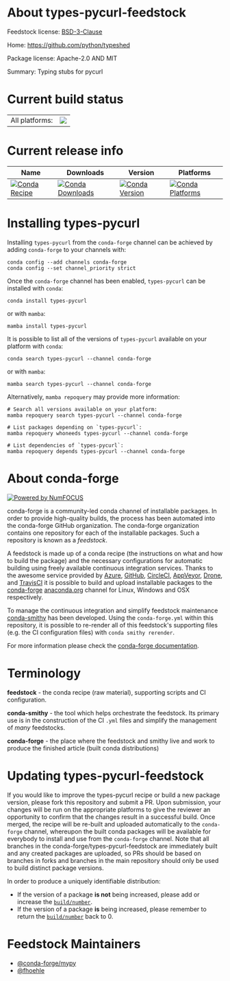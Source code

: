 About types-pycurl-feedstock
============================

Feedstock license: [BSD-3-Clause](https://github.com/conda-forge/types-pycurl-feedstock/blob/main/LICENSE.txt)

Home: https://github.com/python/typeshed

Package license: Apache-2.0 AND MIT

Summary: Typing stubs for pycurl

Current build status
====================


<table><tr><td>All platforms:</td>
    <td>
      <a href="https://dev.azure.com/conda-forge/feedstock-builds/_build/latest?definitionId=13144&branchName=main">
        <img src="https://dev.azure.com/conda-forge/feedstock-builds/_apis/build/status/types-pycurl-feedstock?branchName=main">
      </a>
    </td>
  </tr>
</table>

Current release info
====================

| Name | Downloads | Version | Platforms |
| --- | --- | --- | --- |
| [![Conda Recipe](https://img.shields.io/badge/recipe-types--pycurl-green.svg)](https://anaconda.org/conda-forge/types-pycurl) | [![Conda Downloads](https://img.shields.io/conda/dn/conda-forge/types-pycurl.svg)](https://anaconda.org/conda-forge/types-pycurl) | [![Conda Version](https://img.shields.io/conda/vn/conda-forge/types-pycurl.svg)](https://anaconda.org/conda-forge/types-pycurl) | [![Conda Platforms](https://img.shields.io/conda/pn/conda-forge/types-pycurl.svg)](https://anaconda.org/conda-forge/types-pycurl) |

Installing types-pycurl
=======================

Installing `types-pycurl` from the `conda-forge` channel can be achieved by adding `conda-forge` to your channels with:

```
conda config --add channels conda-forge
conda config --set channel_priority strict
```

Once the `conda-forge` channel has been enabled, `types-pycurl` can be installed with `conda`:

```
conda install types-pycurl
```

or with `mamba`:

```
mamba install types-pycurl
```

It is possible to list all of the versions of `types-pycurl` available on your platform with `conda`:

```
conda search types-pycurl --channel conda-forge
```

or with `mamba`:

```
mamba search types-pycurl --channel conda-forge
```

Alternatively, `mamba repoquery` may provide more information:

```
# Search all versions available on your platform:
mamba repoquery search types-pycurl --channel conda-forge

# List packages depending on `types-pycurl`:
mamba repoquery whoneeds types-pycurl --channel conda-forge

# List dependencies of `types-pycurl`:
mamba repoquery depends types-pycurl --channel conda-forge
```


About conda-forge
=================

[![Powered by
NumFOCUS](https://img.shields.io/badge/powered%20by-NumFOCUS-orange.svg?style=flat&colorA=E1523D&colorB=007D8A)](https://numfocus.org)

conda-forge is a community-led conda channel of installable packages.
In order to provide high-quality builds, the process has been automated into the
conda-forge GitHub organization. The conda-forge organization contains one repository
for each of the installable packages. Such a repository is known as a *feedstock*.

A feedstock is made up of a conda recipe (the instructions on what and how to build
the package) and the necessary configurations for automatic building using freely
available continuous integration services. Thanks to the awesome service provided by
[Azure](https://azure.microsoft.com/en-us/services/devops/), [GitHub](https://github.com/),
[CircleCI](https://circleci.com/), [AppVeyor](https://www.appveyor.com/),
[Drone](https://cloud.drone.io/welcome), and [TravisCI](https://travis-ci.com/)
it is possible to build and upload installable packages to the
[conda-forge](https://anaconda.org/conda-forge) [anaconda.org](https://anaconda.org/)
channel for Linux, Windows and OSX respectively.

To manage the continuous integration and simplify feedstock maintenance
[conda-smithy](https://github.com/conda-forge/conda-smithy) has been developed.
Using the ``conda-forge.yml`` within this repository, it is possible to re-render all of
this feedstock's supporting files (e.g. the CI configuration files) with ``conda smithy rerender``.

For more information please check the [conda-forge documentation](https://conda-forge.org/docs/).

Terminology
===========

**feedstock** - the conda recipe (raw material), supporting scripts and CI configuration.

**conda-smithy** - the tool which helps orchestrate the feedstock.
                   Its primary use is in the construction of the CI ``.yml`` files
                   and simplify the management of *many* feedstocks.

**conda-forge** - the place where the feedstock and smithy live and work to
                  produce the finished article (built conda distributions)


Updating types-pycurl-feedstock
===============================

If you would like to improve the types-pycurl recipe or build a new
package version, please fork this repository and submit a PR. Upon submission,
your changes will be run on the appropriate platforms to give the reviewer an
opportunity to confirm that the changes result in a successful build. Once
merged, the recipe will be re-built and uploaded automatically to the
`conda-forge` channel, whereupon the built conda packages will be available for
everybody to install and use from the `conda-forge` channel.
Note that all branches in the conda-forge/types-pycurl-feedstock are
immediately built and any created packages are uploaded, so PRs should be based
on branches in forks and branches in the main repository should only be used to
build distinct package versions.

In order to produce a uniquely identifiable distribution:
 * If the version of a package **is not** being increased, please add or increase
   the [``build/number``](https://docs.conda.io/projects/conda-build/en/latest/resources/define-metadata.html#build-number-and-string).
 * If the version of a package **is** being increased, please remember to return
   the [``build/number``](https://docs.conda.io/projects/conda-build/en/latest/resources/define-metadata.html#build-number-and-string)
   back to 0.

Feedstock Maintainers
=====================

* [@conda-forge/mypy](https://github.com/conda-forge/mypy/)
* [@fhoehle](https://github.com/fhoehle/)

